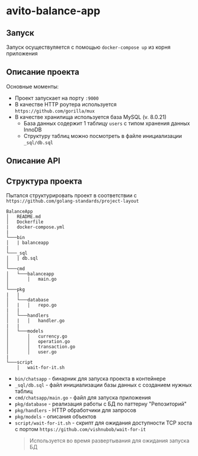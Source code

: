 # avito-balance-app
## Запуск
Запуск осуществуляется с помощью `docker-compose up` из корня приложения
## Описание проекта
Основные моменты:
- Проект запускает на порту `:9000`
- В качестве HTTP роутера используется `https://github.com/gorilla/mux`
- В качестве хранилища используется база MySQL (v. 8.0.21)
  + База данных содержит 1 таблицу `users` c типом хранения данных InnoDB
  + Структуру таблиц можно посмотреть в файле инициализации `_sql/db.sql`
  
## Описание API
  
## Структура проекта
Пытался структурировать проект в соответствии с `https://github.com/golang-standards/project-layout`
```
BalanceApp
│   README.md
│   Dockerfile
|   docker-compose.yml
|
└───bin
│   | balanceapp
|
└───_sql
│   | db.sql
│
└───cmd
│   └───balanceapp
│       │   main.go
│   
└───pkg
|   |
│   └───database
│   |   │   repo.go
|   |
│   └───handlers
│   |   │   handler.go
|   |
│   └───models
│       │   currency.go
│       │   operation.go
│       │   transaction.go
│       │   user.go
|
└───script
    │   wait-for-it.sh
```

- ```bin/chatsapp``` - бинарник для запуска проекта в контейнере
- ```_sql/db.sql``` - файл инициализации базы данных с созданием нужных таблиц
- ```cmd/chatsapp/main.go``` - файл для запуска приложения
- ```pkg/database``` - реализация работы с БД по паттерну "Репозиторий"
- ```pkg/handlers``` - HTTP обработчики для запросов
- ```pkg/models``` - описания объектов
- ```script/wait-for-it.sh``` - скрипт для ожидания доступности TCP хоста с портом ```https://github.com/vishnubob/wait-for-it```
  > Используется во время развертывания для ожидания запуска БД

